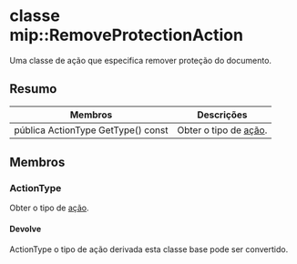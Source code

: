 # <a name="class-mipremoveprotectionaction"></a>classe mip::RemoveProtectionAction 
Uma classe de ação que especifica remover proteção do documento.
  
## <a name="summary"></a>Resumo
 Membros                        | Descrições                                
--------------------------------|---------------------------------------------
pública ActionType GetType() const  |  Obter o tipo de [ação](#classmip_1_1_action).
  
## <a name="members"></a>Membros
  
### <a name="actiontype"></a>ActionType
Obter o tipo de [ação](#classmip_1_1_action).
  
#### <a name="returns"></a>Devolve
ActionType o tipo de ação derivada esta classe base pode ser convertido.